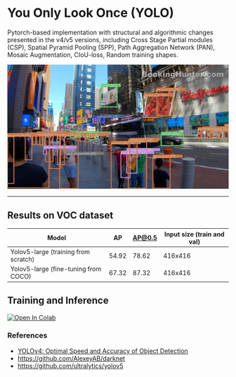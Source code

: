 # You Only Look Once (YOLO)
Pytorch-based implementation with structural and algorithmic changes presented in the v4/v5 versions, including Cross Stage Partial modules (CSP), Spatial Pyramid Pooling (SPP), Path Aggregation Network (PAN), Mosaic Augmentation, CIoU-loss, Random training shapes.

<img src="./sample_data/out.jpg"/>

<hr/>

## Results on VOC dataset
| Model                                | AP          |  AP@0.5  | Input size (train and val)   | 
| ------------------------------------ | ----------- | -------- | ---------------------------- |
| Yolov5-large (training from scratch) | 54.92       | 78.62    | 416x416                      |
| Yolov5-large (fine-tuning from COCO) | 67.32       | 87.32    | 416x416                      |

## Training and Inference
[![Open In Colab](https://colab.research.google.com/assets/colab-badge.svg)](https://colab.research.google.com/github/lpraat/autoagent/blob/master/autoagent/models/vision/yolo/run_on_colab.ipynb)


### References
- [YOLOv4: Optimal Speed and Accuracy of Object Detection](https://arxiv.org/abs/2004.10934)
- https://github.com/AlexeyAB/darknet
- https://github.com/ultralytics/yolov5
